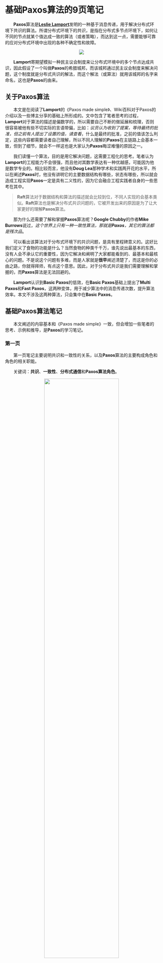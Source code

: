 # 基础Paxos算法的9页笔记

&nbsp;&nbsp;&nbsp;&nbsp;&nbsp;&nbsp;&nbsp;**Paxos**算法是[**Leslie Lamport**](https://www.microsoft.com/en-us/research/people/lamport/)发明的一种基于消息传递，用于解决分布式环境下共识的算法。所谓分布式环境下的共识，是指在分布式多节点环境下，如何让不同的节点就某个值达成一致的算法（或者策略），而达到这一点，需要能够可靠的应对分布式环境中出现的各种不确定性和故障。

<center>
<img src="https://weipeng2k.github.io/hot-wind/resources/basic-paxos-9-pages-notes/greece-paxos.jpeg">
</center>

&nbsp;&nbsp;&nbsp;&nbsp;&nbsp;&nbsp;&nbsp;**Lamport**寄期望模拟一种民主议会制度来让分布式环境中的多个节点达成共识，因此假设了一个叫做**Paxos**的希腊城邦，而该城邦通过民主议会制度来解决问题，这个制度就是分布式共识的解法，而这个解法（或算法）就用该城邦的名字来命名，这也是**Paxos**的由来。

## 关于**Paxos**算法

&nbsp;&nbsp;&nbsp;&nbsp;&nbsp;&nbsp;&nbsp;本文是在阅读了**Lamport**的《Paxos made simple》、Wiki百科对于Paxos的介绍以及一些博主分享的基础上所形成的。文中包含了笔者思考的过程，**Lamport**对于算法的描述是偏数学的，所以需要自己不断的做延展和梳理，否则很容易被他有些不切实际的言语带偏，比如：*议员认为收到了提案，等待最终的批准，但之前有人提出了设置的值，请查看*，什么是最终的批准，之前的值该怎么判定，这些内容都需要读者自己理解，所以不同人理解的**Paxos**在主链路上会基本一致，但到了细节，就会不一样这也是大家认为**Paxos**晦涩难懂的原因之一。

&nbsp;&nbsp;&nbsp;&nbsp;&nbsp;&nbsp;&nbsp;我们读懂一个算法，目的是用它解决问题，这需要工程化的思考。笔者认为**Lamport**的工程能力不会很强，而且他对其数学表达有一种优越感，可能因为他是数学专业的。相比较而言，他没有**Doug Lea**那种学术和实践两开花的水平，所以在阐述**Paxos**时，他没有讲明它的主要数据结构有哪些，状态有哪些，所以就会造成工程实现**Paxos**一定是具有二义性的，因为它会融合工程实践者自身的一些思考在其中。

> **Raft**算法对于数据结构和算法的描述就会比较到位，不同人实现的会基本类似。**Raft**算法也是解决分布式共识问题的，它被开发出来的原因是为了让大家更好的理解**Paxos**算法。

&nbsp;&nbsp;&nbsp;&nbsp;&nbsp;&nbsp;&nbsp;那为什么还需要了解和掌握**Paxos**算法呢？**Google Chubby**的作者**Mike Burrows**说过，*这个世界上只有一种一致性算法，那就是**Paxos**，其它的算法都是残次品*。

&nbsp;&nbsp;&nbsp;&nbsp;&nbsp;&nbsp;&nbsp;可以看出该算法对于分布式环境下的共识问题，是具有里程碑意义的。这好比我们定义了食物的功能是什么？当然食物的种类千千万，谁先说出最基本的东西，没有人会不承认它的重要性，因为它解决和阐明了大家都能看到的、最基本和最核心的问题。不是说这个问题有多难，而是人家就是**很早**阐述清楚了，而这是你的必由之路，你就得拜师，有点这个意思。因此，对于分布式共识是我们需要理解和掌握的，而**Paxos**算法是无法回避的。

&nbsp;&nbsp;&nbsp;&nbsp;&nbsp;&nbsp;&nbsp;**Lamport**认识到**Basic Paxos**的低效，在**Basic Paxos**基础上提出了**Multi Paxos**和**Fast Paxos**，这两种变体，用于减少算法中的消息传递次数，提升算法效率。本文不涉及这两种算法，只会集中在**Basic Paxos**。

## 基础**Paxos**算法笔记

&nbsp;&nbsp;&nbsp;&nbsp;&nbsp;&nbsp;&nbsp;本文阐述的内容基本和《Paxos made simple》一致，但会增加一些笔者的思考、示例和推导，是**Paxos**的学习笔记。

### 第一页

&nbsp;&nbsp;&nbsp;&nbsp;&nbsp;&nbsp;&nbsp;第一页笔记主要说明共识和一致性的关系，以及**Paxos**算法的主要构成角色和角色的相关职能。

&nbsp;&nbsp;&nbsp;&nbsp;&nbsp;&nbsp;&nbsp;关键词：**共识**、**一致性**、**分布式通信**和**Paxos算法角色**。

<center>
<img src="https://weipeng2k.github.io/hot-wind/resources/basic-paxos-9-pages-notes/paxos-note-1.jpg" width="70%">
</center>

&nbsp;&nbsp;&nbsp;&nbsp;&nbsp;&nbsp;&nbsp;**Paxos**算法是一种共识（Consensus）算法，而非一致性（Consistency）算法。

&nbsp;&nbsp;&nbsp;&nbsp;&nbsp;&nbsp;&nbsp;我们常见认知中，认为**Paxos**就是一个能够解决一致性的神奇东西，但是它并没有那么强大，它只是一个算法策略，没有一点工程化的能力，而一致性才是工程需要考虑的问题。可以认为：一致性是一个目标，是我们在分布式环境中追寻的一个目标，而要在分布式环境中达成这个目标，就需要（分布式环境中的）多个节点，它们能够形成共识，拟人的话就是：*对某件事情有一致的看法*。

&nbsp;&nbsp;&nbsp;&nbsp;&nbsp;&nbsp;&nbsp;这里的共识就是一种手段，因此利用共识可以达成一致性，它们的关系如下图：

<center>
<img src="https://weipeng2k.github.io/hot-wind/resources/basic-paxos-9-pages-notes/consensus-consistency.png" width="50%">
</center>

&nbsp;&nbsp;&nbsp;&nbsp;&nbsp;&nbsp;&nbsp;在共识之上，实际可以做很多应用场景，共识是基础，也是一种工具。

&nbsp;&nbsp;&nbsp;&nbsp;&nbsp;&nbsp;&nbsp;如果要在分布式环境中需要形成共识，那就一定需要（分布式环境中的）各个节点能够进行通信，否则那就是玄学。分布式通信方式主要有两种，一种是共享内存，一种是消息传递，前者可以认为通过远程网络让各个计算节点共享一块内存，从而做到如同单个机器中的数据交换一样，只需要做好并发控制，就能实现多机互通，而后者使用消息的方式在多个节点之间传递信息，而这种异步，看似不可靠的方式实际是分布式通信常用的方式。

&nbsp;&nbsp;&nbsp;&nbsp;&nbsp;&nbsp;&nbsp;消息传递是异步的，也就代表了多节点之间不用过度考虑相互依赖，使得整体系统的体系结构变得简单且容易实施。消息由于在传输中会出现延迟、丢失和重投，这些由于网络不可靠的带来的问题其实不仅困扰着消息传递这种通讯方式，实际也会给对任何分布式通信带来麻烦，只是消息通信从一开始就要考虑这些问题。面向失败设计，以应对消息传递中的问题以及节点出现的故障。

&nbsp;&nbsp;&nbsp;&nbsp;&nbsp;&nbsp;&nbsp;共识可以简单的认为是分布式环境中各节点就某一个值达成一致。你没有看错，就是这么Low，论文里就是这么写的。但实际是这个值可能是一个字符串的值，也有可能是一条日志记录或者是一个文件。如果共识针对的值是一条日志，那么多个节点就对日志的顺序和内容产生共识，理解一致，如果将日志在不同节点进行回放，那么就算节点是一个复杂的系统，也不会导致出现不同状态的节点。如果这么说，就会觉得共识有点作用了吧？原本的论文没有提到应用，所以就做了一个值的比喻，因此会看的没有什么感觉。

&nbsp;&nbsp;&nbsp;&nbsp;&nbsp;&nbsp;&nbsp;**Paxos**是**Lamport**虚构的一个希腊城邦，它实行西方人最崇尚的民主议会制度，而这个民主议会制度就是**Paxos**共识算法，可见**Lamport**将该算法拟人化了，也从侧面证明了他对该算法非常喜爱。在算法中，每个分布式中的节点被城邦中的议员代替，普通的民众通过将自己的想法（也就是设置值的请求）提供给议员，由议员提交到议会进行讨论，议员们在议会中讨论这个提议，并形成大家认可的决议。

&nbsp;&nbsp;&nbsp;&nbsp;&nbsp;&nbsp;&nbsp;由于议员可以响应民众，也可以提起提议，更能够参与决议的表决，这么多职责很难形式化到算法中，所以**Lamport**认为议员实际上是有角色之分的。议员的角色包括：提议者、接受者和学习者，它们的名称和基本职能见下表：

|角色|名称|职能描述|
|----|----|----|
|**Proposer**|提议者|接收请求，发起提议|
|**Acceptor**|接受者|讨论提议，形成决议|
|**Learner**|学习者|接受决议，发送响应|

&nbsp;&nbsp;&nbsp;&nbsp;&nbsp;&nbsp;&nbsp;一个议员可以身兼多个角色，这代表一个节点可以干多种事情，从侧面上看不同角色的特定属性不会设置在议员身上，而是和角色相关联。

### 第二页

&nbsp;&nbsp;&nbsp;&nbsp;&nbsp;&nbsp;&nbsp;第二页笔记探讨了主从结构和**Paxos**算法角色的关系，以及算法中的提案信息结构和批准过程。

&nbsp;&nbsp;&nbsp;&nbsp;&nbsp;&nbsp;&nbsp;关键词：**主从结构**、**提案**、**决议**和**批准过程**。

<center>
<img src="https://weipeng2k.github.io/hot-wind/resources/basic-paxos-9-pages-notes/paxos-note-2.jpg" width="70%">
</center>

&nbsp;&nbsp;&nbsp;&nbsp;&nbsp;&nbsp;&nbsp;**Paxos**算法的过程是由**Proposer**提出提案，**Acceptor**讨论提案形成决议，可见如果决议是一次被多节点承认的变更，那么该决议对应提案的提出则是数据变更的入口。

&nbsp;&nbsp;&nbsp;&nbsp;&nbsp;&nbsp;&nbsp;如果数据变更的入口是集中的，也就是一个人说了算，那么这个结构就是简单的，比如：主从模式（*Master-Slave*）。

> *主从模式*是分布式环境中一种常见的节点拓扑关系，它常见于数据存储层，如：**Mysql**的主从模式，通过将写请求统一派发给唯一的主节点，同时将读请求离散派发到多个读节点，而数据变更首先流入到主节点，然后再异步复制到读节点，通过大量的读节点（在可以容忍极小延迟的情况下）来提升系统吞吐量。

&nbsp;&nbsp;&nbsp;&nbsp;&nbsp;&nbsp;&nbsp;主从模式通过将写收敛到一个节点来达成共识，如果用**Paxos**算法角色来描述主从模式，那么也就是`Master = Proposer + Acceptor`，数据变更发起以及生效，在一个节点。如果主从模式的写会发生在多个节点，主从模式将无法工作，因为无法判定各个节点中的变更，哪些是被多节点所认可的，会出现数据混乱。

&nbsp;&nbsp;&nbsp;&nbsp;&nbsp;&nbsp;&nbsp;有同学会问：*单元化是不是可以解决主从结构这种只有单点可写的问题呢？*

&nbsp;&nbsp;&nbsp;&nbsp;&nbsp;&nbsp;&nbsp;**单元化**是一种按照业务领域（比如：用户ID）分区的技术，它将部分业务数据的写控制在某一个单元（一批机器，一般在一个机房中），但数据的写也还会同步回其他单元，通过使用多单元的形式，让全量机器都参与工作，提升利用率（不用冷备模式）的同时，也提升了可用性（通过切换单元的方式），其概念如下图：

<center>
<img src="https://weipeng2k.github.io/hot-wind/resources/basic-paxos-9-pages-notes/unit-write-mode.png" width="50%">
</center>

&nbsp;&nbsp;&nbsp;&nbsp;&nbsp;&nbsp;&nbsp;实际仔细看**单元化**，它也是主从模式的一个变体。因为它将可以预见的一种模式的写，比如：用户ID按10取模为5的写请求，派发到固定的机器上，通过添加了这层路由，使得写吞吐量变大，但每个单元内还是主从结构。这种技术方案只是在原有**主从模式**基础上，做了一个**集群版**，并没有真正的解决多节点写的问题。

&nbsp;&nbsp;&nbsp;&nbsp;&nbsp;&nbsp;&nbsp;**数据变更请求 = 写请求 = 提案（Proposal）**。

&nbsp;&nbsp;&nbsp;&nbsp;&nbsp;&nbsp;&nbsp;**Paxos**算法将一个写请求抽象为**Proposal**，如果将**Proposal**就视为请求的内容，也就是一个值，那多方一起写，就无法区分先后，这属于给自己找麻烦，毕竟写的发起是对方，但写的协议我们是可以控制的。因此，**Proposal**可以包含两个部分：编号和值，前者可以理解为一个全局唯一且顺序的编号，后者就是变更请求的内容。

&nbsp;&nbsp;&nbsp;&nbsp;&nbsp;&nbsp;&nbsp;当**Proposal**通过了多数**Acceptor**的表决同意后，**Proposal**就通过了，形成了多个节点认可的内容，我们可以称为决议（**Resolution**）。

> 决议来自于提案，但高于提案（被多方认可）。

&nbsp;&nbsp;&nbsp;&nbsp;&nbsp;&nbsp;&nbsp;**Proposal**批准的过程可以看笔记中的示例，多个**Proposer**可以提出**Proposal**，然后不同的**Acceptor**进行表决，如果某个**Proposal**得到多数**Acceptor**的支持，那么该**Proposal**就成为**Resolution**。

&nbsp;&nbsp;&nbsp;&nbsp;&nbsp;&nbsp;&nbsp;以*P1*提案为例，一个**Proposer**提出**Proposal**，*P1*到议会讨论，总共有三位**Acceptor**，它们接受了该**Proposal**，从而使**Proposal**成为**Resolution**。从这里可以看出，**Proposer**想要提案通过，它必须知晓有多少个**Acceptor**，也必须将**Proposal**发给多数的**Acceptor**寄期望它能够得以通过。

> 发往多数的**Acceptor**是论文中始终扭扭捏捏没有正面说明的，可以想象，如果你不知道这个约束，你就会认为**Paxos**算法是个神仙算法，随便一发，怎么就多数了。

&nbsp;&nbsp;&nbsp;&nbsp;&nbsp;&nbsp;&nbsp;对于提案编号没有重复，这可以理解，但提案产生的一刻会出现重复吗？也就是说不同的**Proposer**接收到不同客户端的并发请求后，会自然的获取到不同的提案编号，还是会获取到一样的提案编号呢？如果注意力集中在编号唯一的约束上，可能会认为获取到不同的提案编号，一定是**Paxos**算法要求一个单点的编号生成器，但你通读论文都不会找到它，因为实际是后者，你会看到相同的编号，只是在提案阶段，而最终成文的决议，它一定是唯一的。相同编号的提案一定会在多个**Acceptor**之间产生角逐和竞争，然后通过一个提案，另外一个，只能再来一遍提案批准流程。

> 但另外一个提案会看到前一提案形成决议的结果。

&nbsp;&nbsp;&nbsp;&nbsp;&nbsp;&nbsp;&nbsp;至此，我们对于提案批准过程有以下（没有在论文中提到的）隐含约束：

* **隐含约束1**. **Proposer**知晓所有的**Acceptor**

&nbsp;&nbsp;&nbsp;&nbsp;&nbsp;&nbsp;&nbsp;这样它能够发起有意义的提案，也能判定自己的提案是否得到多数人的支持；

* **隐含约束2**. **Proposal**的编号会产生重复

&nbsp;&nbsp;&nbsp;&nbsp;&nbsp;&nbsp;&nbsp;因为它的生成需要结合相应**Proposer**的状态信息，而批准过程会使之去重。

### 第三页

&nbsp;&nbsp;&nbsp;&nbsp;&nbsp;&nbsp;&nbsp;第三页笔记讲述了**Acceptor**接受提案的逻辑，以及相应的逻辑约束。

&nbsp;&nbsp;&nbsp;&nbsp;&nbsp;&nbsp;&nbsp;关键词：**Acceptor**、**接受提案**、**提案**和**时间**。

<center>
<img src="https://weipeng2k.github.io/hot-wind/resources/basic-paxos-9-pages-notes/paxos-note-3.jpg" width="70%">
</center>

&nbsp;&nbsp;&nbsp;&nbsp;&nbsp;&nbsp;&nbsp;**Proposer**提出提案，**Acceptor**进行批准，该怎样批准呢？如果是节点之间进行相互协商，那么可以肯定，这是一个复杂的过程，最好**Acceptor**之间不要进行通信，而是按照一致的批准策略进行提案的审批。提案包含了编号和值，可以想象，一定是在编号上做文章，那么这个批准策略，可以是如果是更大（或更小）的提案，就一定会通过。

&nbsp;&nbsp;&nbsp;&nbsp;&nbsp;&nbsp;&nbsp;论文中没有明确描述批准策略的步骤，而是先给定了约束。

&nbsp;&nbsp;&nbsp;&nbsp;&nbsp;&nbsp;&nbsp;**约束1**. 一个**Acceptor**必须接受第一次收到的提案。

&nbsp;&nbsp;&nbsp;&nbsp;&nbsp;&nbsp;&nbsp;**约束2**. 一旦一个具有Value的提案被批准，那之后批准的提案必须具有Value。

> 这两个约束感觉不知所云，**Lamport**在自嗨，没有顾及到普通的读者，所以需要翻译一下。

&nbsp;&nbsp;&nbsp;&nbsp;&nbsp;&nbsp;&nbsp;**Acceptor**接收到一个提案，如果是第一次收到提案就会接受该提案，实际可以认为**Acceptor**能够识别出哪些提案它以前收到过，哪些提案它没有收到过。如果**Acceptor**能够进行识别，那它一定是有状态的，它至少记录了提交给它的所有提案，如下图所示：

<center>
<img src="https://weipeng2k.github.io/hot-wind/resources/basic-paxos-9-pages-notes/approve-proposal.png" width="50%">
</center>

&nbsp;&nbsp;&nbsp;&nbsp;&nbsp;&nbsp;&nbsp;**Acceptor**集群中，每个**Acceptor**都会记录自己收到的提案，如果只有一个**Acceptor**，在**Paxos**算法中，它一定会记录到所有的提案，但如果是多个**Acceptor**呢？那一定是各记录各自的提案，但是所有**Acceptor**的知识一定可以反映出所有的提案，只是在某一个**Acceptor**中，只有部分提案而已，如拼图一样，通过拼接，就可以得到完整的图画。

&nbsp;&nbsp;&nbsp;&nbsp;&nbsp;&nbsp;&nbsp;**Lamport**在**约束2**的基础上，做了增强。

&nbsp;&nbsp;&nbsp;&nbsp;&nbsp;&nbsp;&nbsp;**约束2a**. 一旦一个具有Value的提案被批准，那之后的**Acceptor**接收的提案必须具有Value。

&nbsp;&nbsp;&nbsp;&nbsp;&nbsp;&nbsp;&nbsp;**约束2b**. 一旦一个具有Value的提案被批准，那之后的**Acceptor**接收的提案必须具有Value。

&nbsp;&nbsp;&nbsp;&nbsp;&nbsp;&nbsp;&nbsp;**约束2c**. 如果Value V的N号提案提出，多数**Acceptor**要么没有接收N-1号提案，要么接收的最近一个提案（在N-1号之前）包含有Value V。

&nbsp;&nbsp;&nbsp;&nbsp;&nbsp;&nbsp;&nbsp;可以看到**约束2a**将约束推到了决议讨论阶段，而**约束2b**进一步反推到了提议阶段，也就是一旦满足**约束2b**，那就一定会满足**约束2a**，可以将**约束2a**称为**约束2b**的必要条件。

&nbsp;&nbsp;&nbsp;&nbsp;&nbsp;&nbsp;&nbsp;理解**约束2**及其变体，需要从时间角度去看，如下图：

<center>
<img src="https://weipeng2k.github.io/hot-wind/resources/basic-paxos-9-pages-notes/proposer-submit-proposal-timeline.png" width="50%">
</center>

&nbsp;&nbsp;&nbsp;&nbsp;&nbsp;&nbsp;&nbsp;可以看到，从一个**Proposer**角度去看，如果其提案被批准形成了决议，则之后再次发起提案时，以往的决议将能够被**Proposer**所见，且不仅限于该**Proposer**可见自己提出的提案（或决议），只要是决议，就算是其他**Proposer**提出的，也是能够可见的。

&nbsp;&nbsp;&nbsp;&nbsp;&nbsp;&nbsp;&nbsp;以数据库事务中事务隔离级别去思考这个问题也是可行的，比如：读已提交隔离级别，就和该约束有些含义上的共通点。至于**约束2c**，实在有些高不太清楚想表达什么意思，先放在这里吧。

### 第四页

&nbsp;&nbsp;&nbsp;&nbsp;&nbsp;&nbsp;&nbsp;第四页笔记讲述了**Proposer**发起提案的约束，以及**Paxos**算法的两个阶段和相关流程。

&nbsp;&nbsp;&nbsp;&nbsp;&nbsp;&nbsp;&nbsp;关键词：**Proposer**、**发起提案**、**准备阶段**和**批准阶段**。

<center>
<img src="https://weipeng2k.github.io/hot-wind/resources/basic-paxos-9-pages-notes/paxos-note-4.jpg" width="70%">
</center>

&nbsp;&nbsp;&nbsp;&nbsp;&nbsp;&nbsp;&nbsp;**Proposer**知晓所有**Acceptor**的存在，同时每次发起提案时，会将提案发往多数的**Acceptor**。可以看到**Proposer**会有**Acceptor**列表，同时该列表会不断的（随着**Acceptor**启停而）更新，同时在发起提案前，会从可用的**Acceptor**列表中找到一个多数的子集用于发送提案。

&nbsp;&nbsp;&nbsp;&nbsp;&nbsp;&nbsp;&nbsp;这里会涉及到**Acceptor**的注册发现诉求，如果动态新增一个**Acceptor**，那么所有**Proposer**的**Acceptor**列表中就会出现该元素，这样当然体感会好很多，但是这超出了本文讨论的范畴，可以认为每个**Proposer**静态的设置了一批**Acceptor**。

&nbsp;&nbsp;&nbsp;&nbsp;&nbsp;&nbsp;&nbsp;**Lamport**针对**约束1**做了增强。

&nbsp;&nbsp;&nbsp;&nbsp;&nbsp;&nbsp;&nbsp;**约束1a**. 当且仅当**Acceptor**没有回应过提案编号大于`N`的**Prepare**请求时，**Acceptor**才接受`N`号提案。

&nbsp;&nbsp;&nbsp;&nbsp;&nbsp;&nbsp;&nbsp;从前文中可以看到**Acceptor**拥有提案列表属性，因此可以在收到提案的**Prepare**请求后，检查当前提案列表中最大的提案，如果最大的提案编号小于收到提案编号，则回复**Proposer**已接受该提案。这里提到的**Prepare**请求，是在**Paxos**算法中的准备阶段进行的，算法将一次提案的批准过程分为两个阶段：准备阶段和批准阶段，论文中如下描述：

&nbsp;&nbsp;&nbsp;&nbsp;&nbsp;&nbsp;&nbsp;通过一个决议分为两个阶段：

* **准备阶段**
    - **Proposer**选择一个提案编号n并将**Prepare**请求发送给**Acceptor(s)**中的一个多数派；
    - **Acceptor**收到**Prepare**消息后，如果提案的编号大于它已经回复的所有**Prepare**消息(回复消息表示接受**Accept**)，则**Acceptor**将自己上次接受的提案回复给**Proposer**，并承诺不再回复小于n的提案；
* **批准阶段**
    - 当一个**Proposer**收到了多数**Acceptor(s)**对**Prepare**的回复后，就进入批准阶段。它要向回复**Prepare**请求的**Acceptor(s)**发送**Accept**请求，包括编号n和根据**约束2c**决定的value（如果根据**约束2c**没有已经接受的value，那么它可以自由决定value）。
    - 在不违背自己向其他**Proposer**的承诺的前提下，**Acceptor**收到**Accept**请求后即批准这个请求。

&nbsp;&nbsp;&nbsp;&nbsp;&nbsp;&nbsp;&nbsp;这个过程在任何时候中断都可以保证正确性。例如如果一个**Proposer**发现已经有其他**Proposer(s)**提出了编号更高的提案，则有必要中断这个过程。因此为了优化，在上述准备过程中，如果一个**Acceptor**发现存在一个更高编号的提案，则需要通知**Proposer**，提醒其中断这次提案。

&nbsp;&nbsp;&nbsp;&nbsp;&nbsp;&nbsp;&nbsp;两阶段描述完毕。

### 第五页

### 第六页

### 第七页

### 第八页

### 第九页

## 学习总结和感悟
